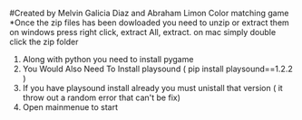 #Created by Melvin Galicia Diaz and Abraham Limon
Color matching game
*Once the zip files has been dowloaded you need to unzip or extract them
 on windows press right click, extract All, extract.
 on mac simply double click the zip folder
1) Along with python you need to install pygame
2) You Would Also Need To Install playsound ( pip install playsound==1.2.2 )
3) If you have playsound install already you must unistall that version ( it throw out a random error that can't be fix)
4) Open mainmenue to start
